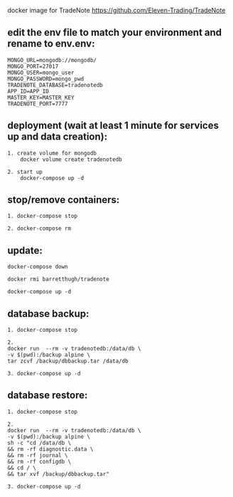 docker image for TradeNote https://github.com/Eleven-Trading/TradeNote

## edit the env file to match your environment and rename to env.env:
```
MONGO_URL=mongodb://mongodb/
MONGO_PORT=27017
MONGO_USER=mongo_user
MONGO_PASSWORD=mongo_pwd
TRADENOTE_DATABASE=tradenotedb
APP_ID=APP_ID
MASTER_KEY=MASTER_KEY
TRADENOTE_PORT=7777
```


## deployment (wait at least 1 minute for services up and data creation):
```
1. create volume for mongodb
    docker volume create tradenotedb

2. start up
    docker-compose up -d
```

## stop/remove containers:
```
1. docker-compose stop

2. docker-compose rm
```

## update:
```
docker-compose down

docker rmi barretthugh/tradenote

docker-compose up -d
```

## database backup:
```
1. docker-compose stop

2.
docker run  --rm -v tradenotedb:/data/db \
-v $(pwd):/backup alpine \
tar zcvf /backup/dbbackup.tar /data/db

3. docker-compose up -d
```


## database restore:
```
1. docker-compose stop

2.
docker run  --rm -v tradenotedb:/data/db \
-v $(pwd):/backup alpine \
sh -c "cd /data/db \
&& rm -rf diagnostic.data \
&& rm -rf journal \
&& rm -rf configdb \
&& cd / \
&& tar xvf /backup/dbbackup.tar"

3. docker-compose up -d
```
